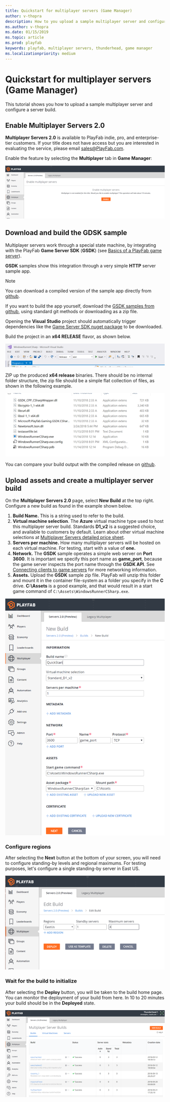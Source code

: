 ```yaml
---
title: Quickstart for multiplayer servers (Game Manager)
author: v-thopra
description: How to you upload a sample multiplayer server and configure a server build.
ms.author: v-thopra
ms.date: 01/15/2019
ms.topic: article
ms.prod: playfab
keywords: playfab, multiplayer servers, thunderhead, game manager
ms.localizationpriority: medium
---
```


# Quickstart for multiplayer servers (Game Manager)

This tutorial shows you how to upload a sample multiplayer server and configure a server build.

## Enable Multiplayer Servers 2.0

**Multiplayer Servers 2.0** is available to PlayFab indie, pro, and enterprise-tier customers. If your title does not have access but you are interested in evaluating the service, please email [sales@PlayFab.com](mailto:sales@playfab.com).

Enable the feature by selecting the **Multiplayer** tab in **Game Manager**:

![Game Manager - Multiplayer - Thunderhead Enable](media/tutorials/game-manager-thunderhead-enable.png)

## Download and build the GDSK sample

Multiplayer servers work through a special state machine, by integrating with the PlayFab **Game Server SDK** (**GSDK**) (see [Basics of a PlayFab game server](basics-of-a-playfab-game-server.md)).

**GSDK** samples show this integration through a very simple **HTTP** server sample app.

> [!NOTE]
> You can download a compiled version of the sample app directly from [github](https://github.com/PlayFab/gsdkSamples/releases/download/v1.0/winrunnerSample.zip).

If you want to build the app yourself, download the [GSDK samples from github](https://github.com/PlayFab/gsdkSamples), using standard git methods or downloading as a zip file.

Opening the **Visual Studio** project should automatically trigger dependencies like the [Game Server SDK nuget package](https://www.nuget.org/packages/com.playfab.csharpgsdk) to be downloaded.

Build the project in an **x64 RELEASE** flavor, as shown below.

![Release GSDK Sample](media/tutorials/release-gsdk-sample.png)

ZIP up the produced **x64 release** binaries. There should be no internal folder structure, the zip file should be a simple flat collection of files, as shown in the following example.

![GSDK Sample Output](media/tutorials/gsdk-sample-output.png)

You can compare your build output with the compiled release on [github](https://github.com/PlayFab/gsdkSamples/releases/download/v1.0/winrunnerSample.zip).

## Upload assets and create a multiplayer server build

On the **Multiplayer Servers 2.0** page, select **New Build** at the top right. Configure a new build as found in the example shown below.

1. **Build Name.** This is a string used to refer to the build.
2. **Virtual machine selection**. The **Azure** virtual machine type used to host this multiplayer server build. Standards **D1_v2** is a suggested choice, and available to customers by default. Learn about other virtual machine selections at [Multiplayer Servers detailed price sheet](multiplayer-servers-detailed-price-sheet.md).
3. **Servers per machine.** How many multiplayer servers will be hosted on each virtual machine. For testing, start with a value of **one.**
4. **Network.** The **GSDK** sample operates a simple web server on **Port 3600**. It is important we specify this port name as **game_port**, because the game server inspects the port name through the **GSDK API**. See [Connecting clients to game servers](connecting-clients-to-game-servers.md) for more networking information.
5. **Assets.** Upload the **GSDK** sample zip file. PlayFab will unzip this folder and mount it in the container file-system as a folder you specify in the **C**  drive. **C:\Assets** is a good example, and that would result in a start game command of `C:\Assets\WindowsRunnerCSharp.exe`.

![Game Manager - Multiplayer - Thunderhead - New Build](media/tutorials/game-manager-thunderhead-new-build-quickstart.png)

### Configure regions

After selecting the **Next** button at the bottom of your screen, you will need to configure standing-by levels and regional maximums. For testing purposes, let's configure a single standing-by server in East US.

![Region Simple Input](media/tutorials/region-simple-input.png)

### Wait for the build to initialize

After selecting the **Deploy** button, you will be taken to the build home page. You can monitor the deployment of your build from here. In 10 to 20 minutes your build should be in the **Deployed** state.

![Game Manager - Thunderhead Table](media/tutorials/game-manager-thunderhead-table.png)
